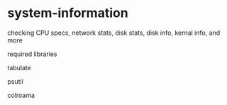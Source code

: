 # system-information
checking CPU specs, network stats, disk stats, disk info, kernal info, and more


required libraries

tabulate

psutil

colroama
